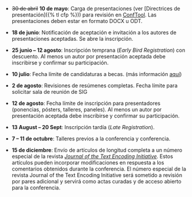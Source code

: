 
- ~~30 de abril~~ **10 de mayo**: Carga de presentaciones (ver [Directrices de presentación]({% tl cfp %})) para revisión en [ConfTool](https://www.conftool.pro/tei2024/). Las presentaciones deben estar en formato DOCX u ODT.

- **18 de junio**: Notificación de aceptación e invitación a los autores de presentaciones aceptadas. Se abre la inscripción.

- **25 junio – 12 agosto**: Inscripción temprana (*Early Bird Registration*) con descuento. Al menos un autor por presentación aceptada debe inscribirse y confirmar su participación.

- **10 julio**: Fecha límite de candidaturas a becas. (más información [aquí](/bursaries))

- **2 de agosto**: Revisiones de resúmenes completas. Fecha límite para solicitar sala de reunión de SIG

- **12 de agosto**: Fecha límite de inscripción para presentadores (ponencias, pósters, talleres, paneles). Al menos un autor por presentación aceptada debe inscribirse y confirmar su participación.

- **13 August – 20 Sept**: Inscripción tardía (*Late Registration*).  

- **7 – 11 de octubre**: Talleres previos a la conferencia y conferencia.

- **15 de diciembre**: Envío de artículos de longitud completa a un número especial de la revista [*Journal of the Text Encoding Initiative*](https://journals.openedition.org/jtei/). Estos artículos pueden incorporar modificaciones en respuesta a los comentarios obtenidos durante la conferencia. El número especial de la revista Journal of the Text Encoding Initiative será sometido a revisión por pares adicional y servirá como actas curadas y de acceso abierto para la conferencia.


